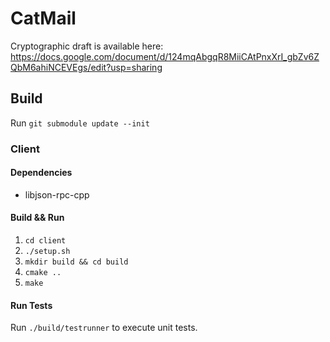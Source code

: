 # CatMail

Cryptographic draft is available here: https://docs.google.com/document/d/124mqAbgqR8MiiCAtPnxXrI_gbZv6ZQbM6ahiNCEVEgs/edit?usp=sharing

## Build

Run `git submodule update --init`

### Client

#### Dependencies

* libjson-rpc-cpp

#### Build && Run

1. `cd client`
1. `./setup.sh`
1. `mkdir build && cd build`
2. `cmake ..`
3. `make`

#### Run Tests

Run `./build/testrunner` to execute unit tests.
